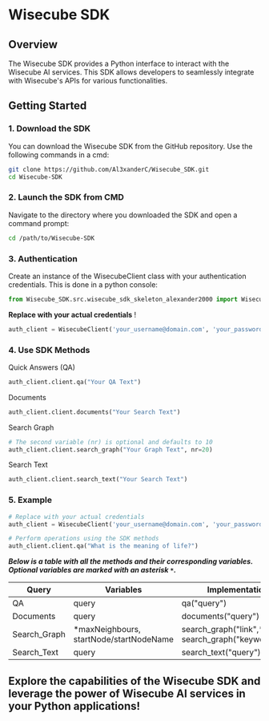 # Wisecube SDK

## **Overview**

The Wisecube SDK provides a Python interface to interact with the Wisecube AI services. This SDK allows developers to seamlessly integrate with Wisecube's APIs for various functionalities.

## Getting Started
### 1. Download the SDK

You can download the Wisecube SDK from the GitHub repository. Use the following commands in a cmd:

```bash
git clone https://github.com/Al3xanderC/Wisecube_SDK.git
cd Wisecube-SDK
```

### 2. Launch the SDK from CMD  

Navigate to the directory where you downloaded the SDK and open a command prompt:

```bash
cd /path/to/Wisecube-SDK
```

### 3. Authentication

Create an instance of the WisecubeClient class with your authentication credentials. This is done in a python console:

```python
from Wisecube_SDK.src.wisecube_sdk_skeleton_alexander2000 import WisecubeClient
```

**Replace with your actual credentials** !

```python
auth_client = WisecubeClient('your_username@domain.com', 'your_password', 'your_api_key')
```

### 4. Use SDK Methods

Quick Answers (QA)  
```python
auth_client.client.qa("Your QA Text")
```
Documents
```python
auth_client.client.documents("Your Search Text")
```
Search Graph
```python
# The second variable (nr) is optional and defaults to 10
auth_client.client.search_graph("Your Graph Text", nr=20)
```
Search Text
```python
auth_client.client.search_text("Your Search Text")
```

### 5. Example
```python
# Replace with your actual credentials
auth_client = WisecubeClient('your_username@domain.com', 'your_password', 'your_api_key')

# Perform operations using the SDK methods
auth_client.client.qa("What is the meaning of life?")
```

***Below is a table with all the methods and their corresponding variables. Optional variables are marked with an asterisk `*`.***


| Query          | Variables                                  | Implementation                                             |
|----------------|------------------------------------------- |------------------------------------------------------------|
| QA             | query                                      | qa("query")                                                |
| Documents      | query                                      | documents("query")                                         |
| Search_Graph   | *maxNeighbours, startNode/startNodeName    | search_graph("link",*nr) **OR** search_graph("keyword",*nr)|
| Search_Text    | query                                      | search_text("query")                                       |


## Explore the capabilities of the Wisecube SDK and leverage the power of Wisecube AI services in your Python applications!
